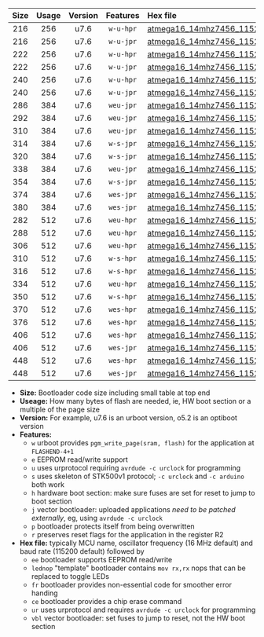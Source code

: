 |Size|Usage|Version|Features|Hex file|
|:-:|:-:|:-:|:-:|:--|
|216|256|u7.6|`w-u-hpr`|[atmega16_14mhz7456_115200bps_ur.hex](https://raw.githubusercontent.com/stefanrueger/urboot/main//atmega16_14mhz7456_115200bps_ur.hex)|
|216|256|u7.6|`w-u-jpr`|[atmega16_14mhz7456_115200bps_ur_vbl.hex](https://raw.githubusercontent.com/stefanrueger/urboot/main//atmega16_14mhz7456_115200bps_ur_vbl.hex)|
|222|256|u7.6|`w-u-hpr`|[atmega16_14mhz7456_115200bps_lednop_ur.hex](https://raw.githubusercontent.com/stefanrueger/urboot/main//atmega16_14mhz7456_115200bps_lednop_ur.hex)|
|222|256|u7.6|`w-u-jpr`|[atmega16_14mhz7456_115200bps_lednop_ur_vbl.hex](https://raw.githubusercontent.com/stefanrueger/urboot/main//atmega16_14mhz7456_115200bps_lednop_ur_vbl.hex)|
|240|256|u7.6|`w-u-hpr`|[atmega16_14mhz7456_115200bps_lednop_fr_ur.hex](https://raw.githubusercontent.com/stefanrueger/urboot/main//atmega16_14mhz7456_115200bps_lednop_fr_ur.hex)|
|240|256|u7.6|`w-u-jpr`|[atmega16_14mhz7456_115200bps_lednop_fr_ur_vbl.hex](https://raw.githubusercontent.com/stefanrueger/urboot/main//atmega16_14mhz7456_115200bps_lednop_fr_ur_vbl.hex)|
|286|384|u7.6|`weu-jpr`|[atmega16_14mhz7456_115200bps_ee_ur_vbl.hex](https://raw.githubusercontent.com/stefanrueger/urboot/main//atmega16_14mhz7456_115200bps_ee_ur_vbl.hex)|
|292|384|u7.6|`weu-jpr`|[atmega16_14mhz7456_115200bps_ee_lednop_ur_vbl.hex](https://raw.githubusercontent.com/stefanrueger/urboot/main//atmega16_14mhz7456_115200bps_ee_lednop_ur_vbl.hex)|
|310|384|u7.6|`weu-jpr`|[atmega16_14mhz7456_115200bps_ee_lednop_fr_ur_vbl.hex](https://raw.githubusercontent.com/stefanrueger/urboot/main//atmega16_14mhz7456_115200bps_ee_lednop_fr_ur_vbl.hex)|
|314|384|u7.6|`w-s-jpr`|[atmega16_14mhz7456_115200bps_vbl.hex](https://raw.githubusercontent.com/stefanrueger/urboot/main//atmega16_14mhz7456_115200bps_vbl.hex)|
|320|384|u7.6|`w-s-jpr`|[atmega16_14mhz7456_115200bps_lednop_vbl.hex](https://raw.githubusercontent.com/stefanrueger/urboot/main//atmega16_14mhz7456_115200bps_lednop_vbl.hex)|
|338|384|u7.6|`weu-jpr`|[atmega16_14mhz7456_115200bps_ee_lednop_fr_ce_ur_vbl.hex](https://raw.githubusercontent.com/stefanrueger/urboot/main//atmega16_14mhz7456_115200bps_ee_lednop_fr_ce_ur_vbl.hex)|
|354|384|u7.6|`w-s-jpr`|[atmega16_14mhz7456_115200bps_lednop_fr_vbl.hex](https://raw.githubusercontent.com/stefanrueger/urboot/main//atmega16_14mhz7456_115200bps_lednop_fr_vbl.hex)|
|374|384|u7.6|`wes-jpr`|[atmega16_14mhz7456_115200bps_ee_vbl.hex](https://raw.githubusercontent.com/stefanrueger/urboot/main//atmega16_14mhz7456_115200bps_ee_vbl.hex)|
|380|384|u7.6|`wes-jpr`|[atmega16_14mhz7456_115200bps_ee_lednop_vbl.hex](https://raw.githubusercontent.com/stefanrueger/urboot/main//atmega16_14mhz7456_115200bps_ee_lednop_vbl.hex)|
|282|512|u7.6|`weu-hpr`|[atmega16_14mhz7456_115200bps_ee_ur.hex](https://raw.githubusercontent.com/stefanrueger/urboot/main//atmega16_14mhz7456_115200bps_ee_ur.hex)|
|288|512|u7.6|`weu-hpr`|[atmega16_14mhz7456_115200bps_ee_lednop_ur.hex](https://raw.githubusercontent.com/stefanrueger/urboot/main//atmega16_14mhz7456_115200bps_ee_lednop_ur.hex)|
|306|512|u7.6|`weu-hpr`|[atmega16_14mhz7456_115200bps_ee_lednop_fr_ur.hex](https://raw.githubusercontent.com/stefanrueger/urboot/main//atmega16_14mhz7456_115200bps_ee_lednop_fr_ur.hex)|
|310|512|u7.6|`w-s-hpr`|[atmega16_14mhz7456_115200bps.hex](https://raw.githubusercontent.com/stefanrueger/urboot/main//atmega16_14mhz7456_115200bps.hex)|
|316|512|u7.6|`w-s-hpr`|[atmega16_14mhz7456_115200bps_lednop.hex](https://raw.githubusercontent.com/stefanrueger/urboot/main//atmega16_14mhz7456_115200bps_lednop.hex)|
|334|512|u7.6|`weu-hpr`|[atmega16_14mhz7456_115200bps_ee_lednop_fr_ce_ur.hex](https://raw.githubusercontent.com/stefanrueger/urboot/main//atmega16_14mhz7456_115200bps_ee_lednop_fr_ce_ur.hex)|
|350|512|u7.6|`w-s-hpr`|[atmega16_14mhz7456_115200bps_lednop_fr.hex](https://raw.githubusercontent.com/stefanrueger/urboot/main//atmega16_14mhz7456_115200bps_lednop_fr.hex)|
|370|512|u7.6|`wes-hpr`|[atmega16_14mhz7456_115200bps_ee.hex](https://raw.githubusercontent.com/stefanrueger/urboot/main//atmega16_14mhz7456_115200bps_ee.hex)|
|376|512|u7.6|`wes-hpr`|[atmega16_14mhz7456_115200bps_ee_lednop.hex](https://raw.githubusercontent.com/stefanrueger/urboot/main//atmega16_14mhz7456_115200bps_ee_lednop.hex)|
|406|512|u7.6|`wes-hpr`|[atmega16_14mhz7456_115200bps_ee_lednop_fr.hex](https://raw.githubusercontent.com/stefanrueger/urboot/main//atmega16_14mhz7456_115200bps_ee_lednop_fr.hex)|
|406|512|u7.6|`wes-jpr`|[atmega16_14mhz7456_115200bps_ee_lednop_fr_vbl.hex](https://raw.githubusercontent.com/stefanrueger/urboot/main//atmega16_14mhz7456_115200bps_ee_lednop_fr_vbl.hex)|
|448|512|u7.6|`wes-hpr`|[atmega16_14mhz7456_115200bps_ee_lednop_fr_ce.hex](https://raw.githubusercontent.com/stefanrueger/urboot/main//atmega16_14mhz7456_115200bps_ee_lednop_fr_ce.hex)|
|448|512|u7.6|`wes-jpr`|[atmega16_14mhz7456_115200bps_ee_lednop_fr_ce_vbl.hex](https://raw.githubusercontent.com/stefanrueger/urboot/main//atmega16_14mhz7456_115200bps_ee_lednop_fr_ce_vbl.hex)|

- **Size:** Bootloader code size including small table at top end
- **Useage:** How many bytes of flash are needed, ie, HW boot section or a multiple of the page size
- **Version:** For example, u7.6 is an urboot version, o5.2 is an optiboot version
- **Features:**
  + `w` urboot provides `pgm_write_page(sram, flash)` for the application at `FLASHEND-4+1`
  + `e` EEPROM read/write support
  + `u` uses urprotocol requiring `avrdude -c urclock` for programming
  + `s` uses skeleton of STK500v1 protocol; `-c urclock` and `-c arduino` both work
  + `h` hardware boot section: make sure fuses are set for reset to jump to boot section
  + `j` vector bootloader: uploaded applications *need to be patched externally*, eg, using `avrdude -c urclock`
  + `p` bootloader protects itself from being overwritten
  + `r` preserves reset flags for the application in the register R2
- **Hex file:** typically MCU name, oscillator frequency (16 MHz default) and baud rate (115200 default) followed by
  + `ee` bootloader supports EEPROM read/write
  + `lednop` "template" bootloader contains `mov rx,rx` nops that can be replaced to toggle LEDs
  + `fr` bootloader provides non-essential code for smoother error handing
  + `ce` bootloader provides a chip erase command
  + `ur` uses urprotocol and requires `avrdude -c urclock` for programming
  + `vbl` vector bootloader: set fuses to jump to reset, not the HW boot section
